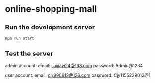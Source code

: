 # online-shopping-mall
## Run the development server


```bash
npm run start
```

## Test the server
admin account: 
email: caijiayi24@163.com  password: Admin@1234

user account:
email: cjy990912@126.com password: Cjy1155229013@1